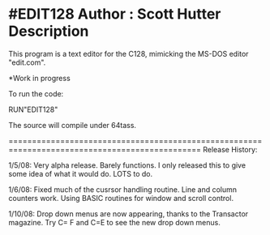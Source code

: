 #EDIT128
Author      : Scott Hutter
Description
===============================================================================================
This program is a text editor for the C128, mimicking the MS-DOS editor "edit.com".  

*Work in progress


To run the code:

RUN"EDIT128"


The source will compile under 64tass.

===============================================================================================
Release History:

1/5/08: 
Very alpha release.  Barely functions. I only released this to give some idea of what
it would do.  LOTS to do.

1/6/08:
Fixed much of the cusrsor handling routine. Line and column counters work. Using BASIC
routines for window and scroll control.

1/10/08:
Drop down menus are now appearing, thanks to the Transactor magazine. Try C= F and C=E
to see the new drop down menus.